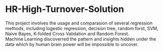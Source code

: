 # HR-High-Turnover-Solution

This project involves the usage and comparasion of several regression methods, including logestic regression, decision tree, random forst, SVM, Naive Bayes, K-folded Cross Validation and Random Forest.  
Machine Learning discoverred the pattern and insights hidden under the data which by human brain power will be impossible to uncover.  

